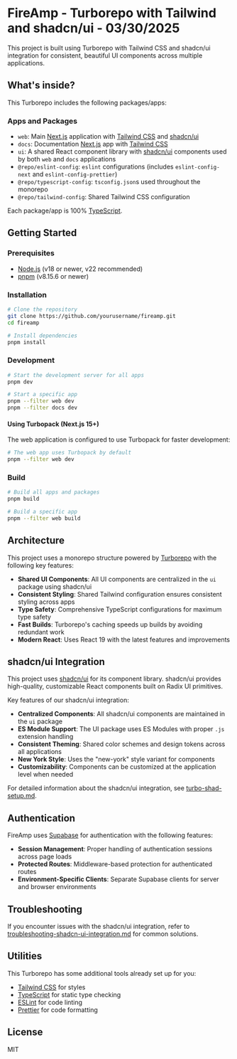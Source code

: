 # FireAmp - Turborepo with Tailwind and shadcn/ui - 03/30/2025

This project is built using Turborepo with Tailwind CSS and shadcn/ui integration for consistent, beautiful UI components across multiple applications.

## What's inside?

This Turborepo includes the following packages/apps:

### Apps and Packages

- `web`: Main [Next.js](https://nextjs.org/) application with [Tailwind CSS](https://tailwindcss.com/) and [shadcn/ui](https://ui.shadcn.com/)
- `docs`: Documentation [Next.js](https://nextjs.org/) app with [Tailwind CSS](https://tailwindcss.com/)
- `ui`: A shared React component library with [shadcn/ui](https://ui.shadcn.com/) components used by both `web` and `docs` applications
- `@repo/eslint-config`: `eslint` configurations (includes `eslint-config-next` and `eslint-config-prettier`)
- `@repo/typescript-config`: `tsconfig.json`s used throughout the monorepo
- `@repo/tailwind-config`: Shared Tailwind CSS configuration

Each package/app is 100% [TypeScript](https://www.typescriptlang.org/).

## Getting Started

### Prerequisites

- [Node.js](https://nodejs.org/en/) (v18 or newer, v22 recommended)
- [pnpm](https://pnpm.io/) (v8.15.6 or newer)

### Installation

```bash
# Clone the repository
git clone https://github.com/yourusername/fireamp.git
cd fireamp

# Install dependencies
pnpm install
```

### Development

```bash
# Start the development server for all apps
pnpm dev

# Start a specific app
pnpm --filter web dev
pnpm --filter docs dev
```

#### Using Turbopack (Next.js 15+)

The web application is configured to use Turbopack for faster development:

```bash
# The web app uses Turbopack by default
pnpm --filter web dev
```

### Build

```bash
# Build all apps and packages
pnpm build

# Build a specific app
pnpm --filter web build
```

## Architecture

This project uses a monorepo structure powered by [Turborepo](https://turbo.build/) with the following key features:

- **Shared UI Components**: All UI components are centralized in the `ui` package using shadcn/ui
- **Consistent Styling**: Shared Tailwind configuration ensures consistent styling across apps
- **Type Safety**: Comprehensive TypeScript configurations for maximum type safety
- **Fast Builds**: Turborepo's caching speeds up builds by avoiding redundant work
- **Modern React**: Uses React 19 with the latest features and improvements

## shadcn/ui Integration

This project uses [shadcn/ui](https://ui.shadcn.com/) for its component library. shadcn/ui provides high-quality, customizable React components built on Radix UI primitives.

Key features of our shadcn/ui integration:

- **Centralized Components**: All shadcn/ui components are maintained in the `ui` package
- **ES Module Support**: The UI package uses ES Modules with proper `.js` extension handling
- **Consistent Theming**: Shared color schemes and design tokens across all applications
- **New York Style**: Uses the "new-york" style variant for components
- **Customizability**: Components can be customized at the application level when needed

For detailed information about the shadcn/ui integration, see [turbo-shad-setup.md](./turbo-shad-setup.md).

## Authentication

FireAmp uses [Supabase](https://supabase.com/) for authentication with the following features:

- **Session Management**: Proper handling of authentication sessions across page loads
- **Protected Routes**: Middleware-based protection for authenticated routes
- **Environment-Specific Clients**: Separate Supabase clients for server and browser environments

## Troubleshooting

If you encounter issues with the shadcn/ui integration, refer to [troubleshooting-shadcn-ui-integration.md](./troubleshooting-shadcn-ui-integration.md) for common solutions.

## Utilities

This Turborepo has some additional tools already set up for you:

- [Tailwind CSS](https://tailwindcss.com/) for styles
- [TypeScript](https://www.typescriptlang.org/) for static type checking
- [ESLint](https://eslint.org/) for code linting
- [Prettier](https://prettier.io) for code formatting

## License

MIT
